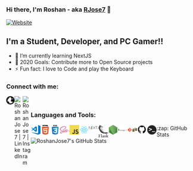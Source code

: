 ### Hi there, I'm Roshan - aka [RJose7][website] 👋

[![Website]("./assets/profile.png")](https://roshjose.codes)

## I'm a Student, Developer, and PC Gamer!!

- 🌱 I’m currently learning NextJS
- 🥅 2020 Goals: Contribute more to Open Source projects
- ⚡ Fun fact: I love to Code and play the Keyboard

### Connect with me:

[<img align="left" alt="roshanjose.codes" width="22px" src="https://raw.githubusercontent.com/iconic/open-iconic/master/svg/globe.svg" />][website]
[<img align="left" alt="RoshanJose7 | LinkedIn" width="22px" src="https://cdn.jsdelivr.net/npm/simple-icons@v3/icons/linkedin.svg" />][linkedin]
[<img align="left" alt="RoshanJose7 | Instagram" width="22px" src="https://cdn.jsdelivr.net/npm/simple-icons@v3/icons/instagram.svg" />][instagram]

<br />

### Languages and Tools:

<img align="left" alt="Visual Studio Code" width="26px" src="./assets/visual-studio-code.png" />
<img align="left" alt="HTML5" width="26px" src="./assets/html.png" />
<img align="left" alt="CSS3" width="26px" src="./assets/css.png" />
<img align="left" alt="Sass" width="26px" src="./assets/sass.png" />
<img align="left" alt="JavaScript" width="26px" src="./assets/javascript.png" />
<img align="left" alt="React" width="26px" src="./assets/react.png" />
<img align="left" alt="Next" width="26px" src="./assets/next-js.png" />
<img align="left" alt="Flask" width="26px" src="./assets/flask.jpg" />
<img align="left" alt="Node.js" width="26px" src="./assets/nodejs.png" />
<img align="left" alt="MongoDB" width="26px" src="./assets/mongodb.png" />
<img align="left" alt="Git" width="26px" src="./assets/git.png" />
<img align="left" alt="GitHub" width="26px" src="./assets/github.jpg" />
<img align="left" alt="Terminal" width="26px" src="./assets/terminal.png" />

<summary>:zap: GitHub Stats</summary>

<img align="left" alt="RoshanJose7's GitHub Stats" src="https://github-readme-stats.codestackr.vercel.app/api?username=RoshanJose7&show_icons=true&hide_border=true" />

[website]: https://roshjose.codes
[instagram]: https://www.instagram.com/rj7_plays/
[linkedin]: https://www.linkedin.com/in/roshan-jose-919456118/
